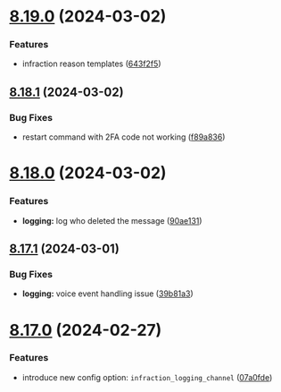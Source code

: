 # [8.19.0](https://github.com/onesoft-sudo/sudobot/compare/v8.18.1...v8.19.0) (2024-03-02)


### Features

* infraction reason templates ([643f2f5](https://github.com/onesoft-sudo/sudobot/commit/643f2f50dca638448ba1bc9e988ca056249b4fbf))



## [8.18.1](https://github.com/onesoft-sudo/sudobot/compare/v8.18.0...v8.18.1) (2024-03-02)


### Bug Fixes

* restart command with 2FA code not working ([f89a836](https://github.com/onesoft-sudo/sudobot/commit/f89a836c384ce39fd76a9c15cecc3912ad92668c))



# [8.18.0](https://github.com/onesoft-sudo/sudobot/compare/v8.17.1...v8.18.0) (2024-03-02)


### Features

* **logging:** log who deleted the message ([90ae131](https://github.com/onesoft-sudo/sudobot/commit/90ae1313b7f099df7f06b74b977df8be506e2bfd))



## [8.17.1](https://github.com/onesoft-sudo/sudobot/compare/v8.17.0...v8.17.1) (2024-03-01)


### Bug Fixes

* **logging:** voice event handling issue ([39b81a3](https://github.com/onesoft-sudo/sudobot/commit/39b81a37ccf043b0dc089256d281221265dda73d))



# [8.17.0](https://github.com/onesoft-sudo/sudobot/compare/v8.16.0...v8.17.0) (2024-02-27)


### Features

* introduce new config option: `infraction_logging_channel` ([07a0fde](https://github.com/onesoft-sudo/sudobot/commit/07a0fdecefd962e9043fd9702fd041ce8335a3d7))



